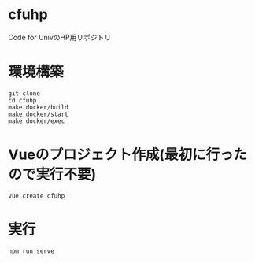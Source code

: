 # cfuhp
Code for UnivのHP用リポジトリ

# 環境構築
```
git clone
cd cfuhp
make docker/build
make docker/start
make docker/exec
```

# Vueのプロジェクト作成(最初に行ったので実行不要)
```
vue create cfuhp
```

# 実行
```
npm run serve
```

